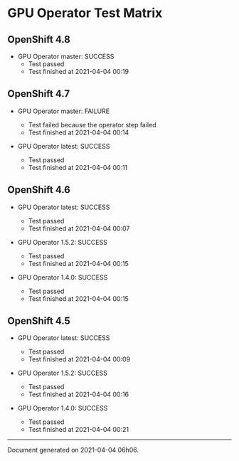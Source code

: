 
GPU Operator Test Matrix
========================

OpenShift 4.8
-------------

* GPU Operator master: SUCCESS
  - Test passed
  - Test finished at 2021-04-04 00:19

OpenShift 4.7
-------------

* GPU Operator master: FAILURE
  - Test failed because the operator step failed
  - Test finished at 2021-04-04 00:14

* GPU Operator latest: SUCCESS
  - Test passed
  - Test finished at 2021-04-04 00:11

OpenShift 4.6
-------------

* GPU Operator latest: SUCCESS
  - Test passed
  - Test finished at 2021-04-04 00:07

* GPU Operator 1.5.2: SUCCESS
  - Test passed
  - Test finished at 2021-04-04 00:15

* GPU Operator 1.4.0: SUCCESS
  - Test passed
  - Test finished at 2021-04-04 00:15

OpenShift 4.5
-------------

* GPU Operator latest: SUCCESS
  - Test passed
  - Test finished at 2021-04-04 00:09

* GPU Operator 1.5.2: SUCCESS
  - Test passed
  - Test finished at 2021-04-04 00:16

* GPU Operator 1.4.0: SUCCESS
  - Test passed
  - Test finished at 2021-04-04 00:21


---
Document generated on 2021-04-04 06h06.
